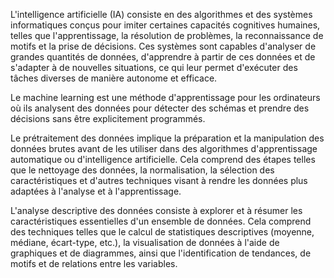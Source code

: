 
L'intelligence artificielle (IA) consiste en des algorithmes et des systèmes informatiques conçus pour imiter certaines capacités cognitives humaines, telles que l'apprentissage, la résolution de problèmes, la reconnaissance de motifs et la prise de décisions. Ces systèmes sont capables d'analyser de grandes quantités de données, d'apprendre à partir de ces données et de s'adapter à de nouvelles situations, ce qui leur permet d'exécuter des tâches diverses de manière autonome et efficace.

Le machine learning est une méthode d'apprentissage pour les ordinateurs où ils analysent des données pour détecter des schémas et prendre des décisions sans être explicitement programmés.

Le prétraitement des données implique la préparation et la manipulation des données brutes avant de les utiliser dans des algorithmes d'apprentissage automatique ou d'intelligence artificielle. Cela comprend des étapes telles que le nettoyage des données, la normalisation, la sélection des caractéristiques et d'autres techniques visant à rendre les données plus adaptées à l'analyse et à l'apprentissage.

L'analyse descriptive des données consiste à explorer et à résumer les caractéristiques essentielles d'un ensemble de données. Cela comprend des techniques telles que le calcul de statistiques descriptives (moyenne, médiane, écart-type, etc.), la visualisation de données à l'aide de graphiques et de diagrammes, ainsi que l'identification de tendances, de motifs et de relations entre les variables.



